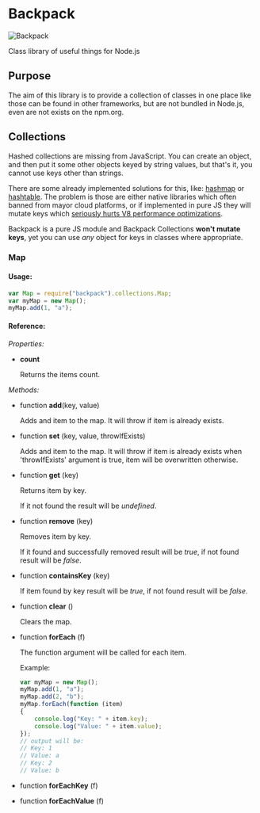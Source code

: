 # Backpack

![Backpack](http://4.bp.blogspot.com/-HWzrWGNMwGA/T9adhLWLaZI/AAAAAAAADsY/2TRrMuYUMWM/s1600/acw_how-to-draw-backpack-from-dora-the-explorer-tutorial-drawing.jpeg)

Class library of useful things for Node.js

## Purpose

The aim of this library is to provide a collection of classes in one place like those can be found in other frameworks, 
but are not bundled in Node.js, even are not exists on the npm.org.

## Collections

Hashed collections are missing from JavaScript. You can create an object, and then put it some other objects keyed by string values, but that's it,
 you cannot use keys other than strings.

There are some already implemented solutions for this, like: [hashmap](https://www.npmjs.org/package/hashmap) or [hashtable](https://www.npmjs.org/package/hashtable).
The problem is those are either native libraries which often banned from mayor cloud platforms, or if implemented in pure JS they will mutate keys which 
[seriously hurts V8 performance optimizations](http://www.html5rocks.com/en/tutorials/speed/v8/).

Backpack is a pure JS module and Backpack Collections **won't mutate keys**, yet you can use *any* object for keys in classes where appropriate.

### Map

#### Usage:

```javascript
var Map = require("backpack").collections.Map;
var myMap = new Map();
myMap.add(1, "a");
```

#### Reference:

*Properties:*

- **count** 
    
    Returns the items count.

*Methods:*

- function **add**(key, value)

    Adds and item to the map. It will throw if item is already exists.

- function **set** (key, value, throwIfExists)

    Adds and item to the map. It will throw if item is already exists when 'throwIfExists' argument is true, item will be overwritten otherwise.

- function **get** (key)

    Returns item by key. 
    
    If it not found the result will be *undefined*.

- function **remove** (key)

    Removes item by key. 
    
    If it found and successfully removed result will be *true*, if not found result will be *false*.

- function **containsKey** (key)

    If item found by key result will be *true*, if not found result will be *false*.

- function **clear** ()

    Clears the map.

- function **forEach** (f)

    The function argument will be called for each item.
    
    Example:
    
    ```javascript
    var myMap = new Map();
    myMap.add(1, "a");
    myMap.add(2, "b");
    myMap.forEach(function (item)
    {
        console.log("Key: " + item.key);
        console.log("Value: " + item.value);
    });
    // output will be:
    // Key: 1
    // Value: a
    // Key: 2
    // Value: b
    ```

- function **forEachKey** (f)

- function **forEachValue** (f)